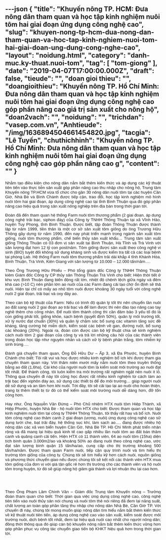 ---json
{
    "title": "Khuyến nông TP. HCM: Đưa nông dân tham quan và học tập kinh nghiệm nuôi tôm hai giai đoạn ứng dụng công nghệ cao",
    "slug": "khuyen-nong-tp-hcm-dua-nong-dan-tham-quan-va-hoc-tap-kinh-nghiem-nuoi-tom-hai-giai-doan-ung-dung-cong-nghe-cao",
    "layout": "noidung.html",
    "category": "danh-muc.ky-thuat.nuoi-tom",
    "tag": [
        "tom-giong"
    ],
    "date": "2019-04-07T17:00:00.000Z",
    "draft": false,
    "tieude": "",
    "doan gioi thieu": "",
    "doangioithieu": "Khuyến nông TP. Hồ Chí Minh: Đưa nông dân tham quan và học tập kinh nghiệm nuôi tôm hai giai đoạn ứng dụng công nghệ cao góp phần nâng cao giá trị sản xuất cho nông hộ",
    "doan2vach": "",
    "noidung": "",
    "trichdan": "vasep.com.vn",
    "Anhtieude": "/img/1636894504661454820.jpg",
    "tacgia": "Lê Tuyến",
    "chuthichhinh": "Khuyến nông TP. Hồ Chí Minh: Đưa nông dân tham quan và học tập kinh nghiệm nuôi tôm hai giai đoạn ứng dụng công nghệ cao góp phần nâng cao g",
    "__content__": ""
}
---
<p style="text-align:justify"><span style="font-size:13px"><span style="color:#1b1b1b"><span style="font-family:Arial"><span style="background-color:#ffffff"><span style="font-size:10pt">Nhằm tạo điều kiện cho n&ocirc;ng d&acirc;n nắm bắt th&ecirc;m kiến thức v&agrave; &aacute;p dụng c&aacute;c kỹ thuật ti&ecirc;n tiến v&agrave;o thực tiễn sản xuất g&oacute;p phần n&acirc;ng cao thu nhập cho n&ocirc;ng hộ, Trung t&acirc;m Khuyến n&ocirc;ng TP.HCM vừa tổ chức cho gần 30 n&ocirc;ng d&acirc;n nu&ocirc;i t&ocirc;m tại c&aacute;c huyện Cần Giờ, Nh&agrave; B&egrave; v&agrave; B&igrave;nh Ch&aacute;nh được tiếp cận, trao đổi, học tập kinh nghiệm m&ocirc; h&igrave;nh nu&ocirc;i t&ocirc;m hai giai đoạn, &aacute;p dụng c&ocirc;ng nghệ cao tại tỉnh B&igrave;nh Thuận qua đ&oacute; g&oacute;p phần n&acirc;ng cao hiệu quả trong sản xuất n&ocirc;ng nghiệp tr&ecirc;n địa b&agrave;n trong thời gian tới.</span></span></span></span></span></p>

<p style="text-align:justify"><span style="font-size:13px"><span style="color:#1b1b1b"><span style="font-family:Arial"><span style="background-color:#ffffff"><span style="font-size:10pt">Đo&agrave;n đ&atilde; đến tham quan hệ thống Farm nu&ocirc;i t&ocirc;m thương phẩm (2 giai đoạn, &aacute;p dụng c&ocirc;ng nghệ trải bạc, siphon đ&aacute;y) của C&ocirc;ng ty TNHH Th&ocirc;ng Thuận tại x&atilde; Vĩnh Hảo, huyện Tuy Phong, tỉnh B&igrave;nh Thuận.&nbsp;</span><span style="font-size:10pt">Được biết, tập đo&agrave;n Th&ocirc;ng Thuận được th&agrave;nh lập từ năm 1999, tiền th&acirc;n l&agrave; một cơ sở sản xuất t&ocirc;m giống do &ocirc;ng Trương Hữu Th&ocirc;ng gầy dựng từ năm 1990, đến nay ph&aacute;t triển mạnh trong ng&agrave;nh sản xuất t&ocirc;m giống, nu&ocirc;i t&ocirc;m thương phẩm, chế biến thủy sản xuất khẩu&hellip; Trung t&acirc;m sản xuất giống Th&ocirc;ng Thuận c&oacute; 03 đơn vị sản xuất tại B&igrave;nh Thuận, H&agrave; Tĩnh v&agrave; Tr&agrave; Vinh với sản lượng đạt hơn 12 tỷ con post/năm. T&ocirc;m giống được sản xuất theo c&ocirc;ng nghệ vi sinh (BIO) tuyệt đối kh&ocirc;ng sử dụng kh&aacute;ng sinh v&agrave; được kiểm tra tất cả c&aacute;c loại bệnh tại ph&ograve;ng Lab. Hệ thống Farm nu&ocirc;i t&ocirc;m thương phẩm trải d&agrave;i khắp 4 tỉnh Kh&aacute;nh H&ograve;a, B&igrave;nh Thuận, Tr&agrave; Vinh, Ki&ecirc;n Giang với sản lượng từ 10.000 &ndash; 12.000 tấn/năm&hellip;.</span></span></span></span></span></p>

<p style="text-align:justify"><span style="font-size:13px"><span style="color:#1b1b1b"><span style="font-family:Arial"><span style="background-color:#ffffff"><span style="font-size:10pt">Theo &Ocirc;ng Trương Hữu Phiếu &ndash; Ph&oacute; tổng gi&aacute;m đốc C&ocirc;ng ty TNHH Th&ocirc;ng Thuận ki&ecirc;m Gi&aacute;m đốc C&ocirc;ng ty CP thủy sản Th&ocirc;ng Thuận Tr&agrave; Vinh cho biết: Hiện thời tiết ở khu vực B&igrave;nh Thuận đang biến động rất lớn, nhiệt độ chệnh lệch giữa ng&agrave;y v&agrave; đ&ecirc;m kh&aacute; cao (&gt;10 C) n&ecirc;n phần lớn ao nu&ocirc;i của c&aacute;c Farm đang cải tạo chờ ổn định sẽ thả nu&ocirc;i. Hiện tại chỉ c&oacute; mấy ao nhỏ t&ocirc;m nu&ocirc;i được khoảng 30 ng&agrave;y tuổi với c&ocirc;ng nghệ nu&ocirc;i 2 giai đoạn, trải bạc v&agrave; oxy đ&aacute;y ao.</span></span></span></span></span></p>

<p style="text-align:justify"><span style="font-size:13px"><span style="color:#1b1b1b"><span style="font-family:Arial"><span style="background-color:#ffffff"><span style="font-size:10pt">Theo c&aacute;n bộ kỹ thuật của Farm: Nếu c&oacute; tr&igrave;nh độ quản l&yacute; tốt th&igrave; n&ecirc;n chuyển lần nu&ocirc;i ao đất sang nu&ocirc;i 2 giai đoạn ao trải bạc v&agrave; để l&agrave;m được th&igrave; n&ecirc;n đ&agrave;o tạo n&acirc;ng cao tay nghề th&ecirc;m cho c&ocirc;ng nh&acirc;n. Để nu&ocirc;i t&ocirc;m th&agrave;nh c&ocirc;ng th&igrave; cần đảm bảo 3 yếu tố đ&oacute; l&agrave; con giống phải tốt, giống khỏe, sạch bệnh (quyết định 50%), quản l&yacute; m&ocirc;i trường tốt, xử l&yacute; nước đạt chuẩn (30%) v&agrave; quản l&yacute; chăm s&oacute;c bổ sung c&aacute;c vitamin tăng sức đề kh&aacute;ng, tăng cường hệ miễn dịch, kiểm so&aacute;t c&aacute;c bệnh về gan, đường ruột, bổ sung c&aacute;c kho&aacute;ng (20%). Ngo&agrave;i ra, đo&agrave;n c&ograve;n được c&aacute;n bộ kỹ thuật chia sẻ kinh nghiệm c&aacute;ch nu&ocirc;i t&ocirc;m 2 giai đoạn của c&ocirc;ng ty v&agrave; trả lời những c&acirc;u hỏi của c&aacute;c th&agrave;nh vi&ecirc;n trong đo&agrave;n học tập như nguy&ecirc;n nh&acirc;n v&agrave; c&aacute;ch xử l&yacute; bệnh ph&acirc;n trắng, t&ocirc;m nhiễm k&yacute; sinh tr&ugrave;ng&hellip;.</span></span></span></span></span></p>

<p style="text-align:justify"><span style="font-size:13px"><span style="color:#1b1b1b"><span style="font-family:Arial"><span style="background-color:#ffffff"><span style="font-size:10pt">Đ&aacute;nh gi&aacute; chuyến tham quan, &Ocirc;ng Đỗ Hữu Dư &ndash; Ấp 3, x&atilde; Đa Phước, huyện B&igrave;nh Ch&aacute;nh cho biết: T&ocirc;i rất vui v&agrave; học được nhiều kinh nghiệm bổ &iacute;ch khi được tham gia chuyến tham quan n&agrave;y. Với th&acirc;m ni&ecirc;n mười mấy năm nu&ocirc;i t&ocirc;m theo truyền thống bằng ao đất (1,6ha). C&aacute;i kh&oacute; của người nu&ocirc;i t&ocirc;m l&agrave; kiểm so&aacute;t m&ocirc;i trường ao nu&ocirc;i đạt tốt nhất. Để th&agrave;nh c&ocirc;ng, t&ocirc;i lu&ocirc;n kiểm tra m&ocirc;i trường rất nghi&ecirc;m ngặt n&ecirc;n nu&ocirc;i &iacute;t lỗ. Th&ocirc;ng qua chuyến đi n&agrave;y t&ocirc;i cũng học được rất nhiều kinh nghiệm từ c&aacute;ch l&agrave;m ao trải bạc đến xiph&ocirc;n đ&aacute;y ao, sử dụng c&aacute;c thiết bị để đo m&ocirc;i trường&hellip; gi&uacute;p người nu&ocirc;i dễ sử dụng v&agrave; an t&acirc;m hơn khi nu&ocirc;i. Tới đ&acirc;y, t&ocirc;i sẽ cải tạo lại ao nu&ocirc;i cho ho&agrave;n thiện, trang bị th&ecirc;m thiết bị từ đ&oacute; c&oacute; thể kiểm so&aacute;t m&ocirc;i trường nu&ocirc;i dễ d&agrave;ng hơn, đỡ tốn c&ocirc;ng hơn.</span></span></span></span></span></p>

<p style="margin-left:0cm; margin-right:0cm; text-align:justify"><span style="font-size:13px"><span style="background-color:white"><span style="color:#1b1b1b"><span style="font-family:Arial"><span style="font-size:10pt">Hay như, &Ocirc;ng Nguyễn Văn Đứng &ndash; Ph&oacute; Chủ nhiệm HTX nu&ocirc;i t&ocirc;m Hiệp Th&agrave;nh, x&atilde; Hiệp Phước, huyện Nh&agrave; B&egrave; - hộ nu&ocirc;i t&ocirc;m HTX cho biết: Được tham quan v&agrave; học tập kinh nghiệm nu&ocirc;i t&ocirc;m tại c&ocirc;ng ty TNHH Th&ocirc;ng Thuận, t&ocirc;i thấy rất hay v&agrave; bổ &iacute;ch. Nu&ocirc;i t&ocirc;m c&ocirc;ng nghệ cao th&acirc;m canh 2 giai đoạn (ương, nu&ocirc;i) ứng dụng c&ocirc;ng nghệ cao sử dụng lưới che, bạt trải đ&aacute;y, hệ thống sục kh&iacute;, l&agrave;m sạch ao&hellip;. đang được nhiều hộ n&ocirc;ng d&acirc;n c&aacute;c x&atilde; ven biển huyện Cần Gờ, Nh&agrave; B&egrave; TP. Hồ Ch&iacute; Minh ph&aacute;t triển nh&acirc;n rộng v&agrave; đ&atilde; mang lại hiệu quả kinh tế cao gấp nhiều lần nu&ocirc;i t&ocirc;m ao đất b&aacute;n th&acirc;m canh v&agrave; quảng canh cải tiến. Hiện HTX c&oacute; 11 th&agrave;nh vi&ecirc;n, 64 ao nu&ocirc;i t&ocirc;m (15ha) diện t&iacute;ch b&igrave;nh qu&acirc;n 3.000m2/ao v&agrave; khoảng 50% ao đang nu&ocirc;i theo c&ocirc;ng nghệ cao, ước đạt sản lượng b&igrave;nh quận 15 tấn/ha/ao, cung cấp cho thị trường khoảng 500 tấn/ha/năm. Được tham quan Farm nu&ocirc;i, tiếp cận quy tr&igrave;nh nu&ocirc;i v&agrave; t&igrave;m hiểu thị trường t&ocirc;m giống của c&ocirc;ng ty. Ch&uacute;ng t&ocirc;i sẽ t&igrave;m hiểu kỹ hơn c&aacute;ch nu&ocirc;i, nguồn giống v&agrave; phương thức chuyển giao nếu được ch&uacute;ng t&ocirc;i sẽ kết nối c&aacute;c th&agrave;nh vi&ecirc;n HTX mua t&ocirc;m giống của đơn vị với gi&aacute; tận gốc rẻ hơn thị trường cho c&aacute;c th&agrave;nh vi&ecirc;n v&agrave; hộ nu&ocirc;i t&ocirc;m trong huyện, từ đ&oacute; sẽ gi&uacute;p n&ocirc;ng hộ giảm gi&aacute; th&agrave;nh v&agrave; lợi nhuận thu lại cao hơn.</span></span></span></span></span></p>

<p style="margin-left:0cm; margin-right:0cm; text-align:center"><span style="font-size:13px"><span style="background-color:white"><span style="color:#1b1b1b"><span style="font-family:Arial"><img alt="" src="http://www.khuyennongtphcm.com/upload//Nam%202019/Thang%203/thamquanBinhThuan2.jpg" /></span></span></span></span></p>

<p style="margin-left:0cm; margin-right:0cm; text-align:justify">&nbsp;</p>

<p style="margin-left:0cm; margin-right:0cm; text-align:justify"><span style="font-size:13px"><span style="background-color:white"><span style="color:#1b1b1b"><span style="font-family:Arial"><span style="font-size:10pt">Theo &Ocirc;ng Phạm L&acirc;m Ch&iacute;nh Văn &ndash; Gi&aacute;m đốc Trung t&acirc;m Khuyến n&ocirc;ng &ndash; Trưởng đo&agrave;n tham quan cho biết: Thời gian qua việc ứng dụng c&ocirc;ng nghệ cao, c&ocirc;ng nghệ ti&ecirc;n tiến v&agrave;o nu&ocirc;i thủy sản n&oacute;i chung v&agrave; nu&ocirc;i t&ocirc;m thẻ n&oacute;i ri&ecirc;ng đ&atilde; đem lại năng suất, chất lượng an to&agrave;n g&oacute;p phần tăng thu nhập cho n&ocirc;ng d&acirc;n Nh&agrave; B&egrave;, Cần Giờ TP. Với chuyến đi n&agrave;y, ch&uacute;ng t&ocirc;i mong muốn gi&uacute;p n&ocirc;ng d&acirc;n t&igrave;m hiểu nắm bắt th&ecirc;m kiến thức về kỹ thuật nu&ocirc;i ti&ecirc;n tiến, &aacute;p dụng c&ocirc;ng nghệ cao v&agrave;o sản xuất, kiểm so&aacute;t được m&ocirc;i trường nu&ocirc;i, dịch bệnh tốt nhất, đem lại hiệu quả nu&ocirc;i cao nhất cho người n&ocirc;ng d&acirc;n; đồng thời th&ocirc;ng qua đ&oacute; gi&uacute;p c&aacute;n bộ khuyến n&ocirc;ng nắm bắt th&ecirc;m kiến thức vững hơn g&oacute;p phần phục vụ c&ocirc;ng t&aacute;c chuyển giao tiến bộ KHKT hiệu quả hơn trong thời gian tới.</span></span></span></span></span></p>
